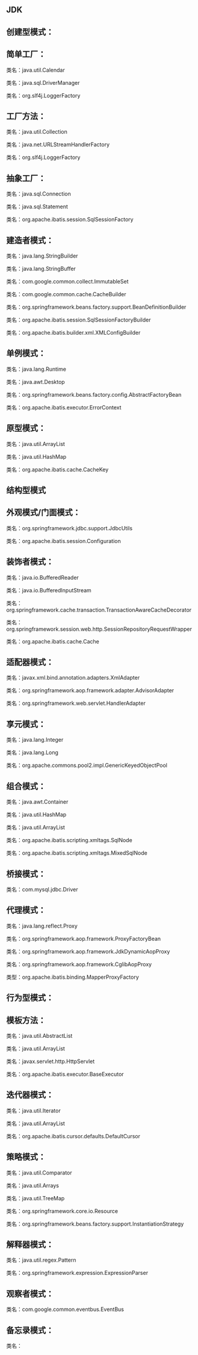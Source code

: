 **JDK**
----------------------------------------------------------------------------
**创建型模式：**
----------------------------------------------------------------------------
**简单工厂：**
----------------------------------------------------------------------------
类名：java.util.Calendar

类名：java.sql.DriverManager

类名：org.slf4j.LoggerFactory

**工厂方法：**
----------------------------------------------------------------------------
类名：java.util.Collection

类名：java.net.URLStreamHandlerFactory

类名：org.slf4j.LoggerFactory

**抽象工厂：**
----------------------------------------------------------------------------
类名：java.sql.Connection

类名：java.sql.Statement

类名：org.apache.ibatis.session.SqlSessionFactory

**建造者模式：**
----------------------------------------------------------------------------
类名：java.lang.StringBuilder

类名：java.lang.StringBuffer

类名：com.google.common.collect.ImmutableSet

类名：com.google.common.cache.CacheBuilder

类名：org.springframework.beans.factory.support.BeanDefinitionBuilder

类名：org.apache.ibatis.session.SqlSessionFactoryBuilder

类名：org.apache.ibatis.builder.xml.XMLConfigBuilder

**单例模式：**
----------------------------------------------------------------------------
类名：java.lang.Runtime

类名：java.awt.Desktop

类名：org.springframework.beans.factory.config.AbstractFactoryBean

类名：org.apache.ibatis.executor.ErrorContext

**原型模式：**
----------------------------------------------------------------------------
类名：java.util.ArrayList

类名：java.util.HashMap

类名：org.apache.ibatis.cache.CacheKey

**结构型模式**
----------------------------------------------------------------------------

**外观模式/门面模式：**
----------------------------------------------------------------------------
类名：org.springframework.jdbc.support.JdbcUtils

类名：org.apache.ibatis.session.Configuration

**装饰者模式：**
----------------------------------------------------------------------------
类名：java.io.BufferedReader

类名：java.io.BufferedInputStream

类名：org.springframework.cache.transaction.TransactionAwareCacheDecorator

类名：org.springframework.session.web.http.SessionRepositoryRequestWrapper

类名：org.apache.ibatis.cache.Cache

**适配器模式：**
----------------------------------------------------------------------------
类名：javax.xml.bind.annotation.adapters.XmlAdapter

类名：org.springframework.aop.framework.adapter.AdvisorAdapter

类名：org.springframework.web.servlet.HandlerAdapter

**享元模式：**
----------------------------------------------------------------------------
类名：java.lang.Integer

类名：java.lang.Long

类名：org.apache.commons.pool2.impl.GenericKeyedObjectPool

**组合模式：**
----------------------------------------------------------------------------
类名：java.awt.Container

类名：java.util.HashMap

类名：java.util.ArrayList

类名：org.apache.ibatis.scripting.xmltags.SqlNode

类名：org.apache.ibatis.scripting.xmltags.MixedSqlNode

**桥接模式：**
----------------------------------------------------------------------------
类名：com.mysql.jdbc.Driver

**代理模式：**
----------------------------------------------------------------------------
类名：java.lang.reflect.Proxy

类名：org.springframework.aop.framework.ProxyFactoryBean

类名：org.springframework.aop.framework.JdkDynamicAopProxy

类名：org.springframework.aop.framework.CglibAopProxy

类型：org.apache.ibatis.binding.MapperProxyFactory

**行为型模式：**
----------------------------------------------------------------------------
**模板方法：**
----------------------------------------------------------------------------
类名：java.util.AbstractList

类名：java.util.ArrayList

类名：javax.servlet.http.HttpServlet

类名：org.apache.ibatis.executor.BaseExecutor

**迭代器模式：**
----------------------------------------------------------------------------
类名：java.util.Iterator

类名：java.util.ArrayList

类名：org.apache.ibatis.cursor.defaults.DefaultCursor

**策略模式：**
----------------------------------------------------------------------------
类名：java.util.Comparator

类名：java.util.Arrays

类名：java.util.TreeMap

类名：org.springframework.core.io.Resource

类名：org.springframework.beans.factory.support.InstantiationStrategy

**解释器模式：**
----------------------------------------------------------------------------
类名：java.util.regex.Pattern

类名：org.springframework.expression.ExpressionParser

观察者模式：
----------------------------------------------------------------------------
类名：com.google.common.eventbus.EventBus

备忘录模式：
----------------------------------------------------------------------------
类名：
